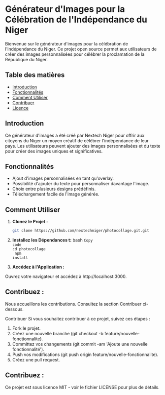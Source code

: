 # Générateur d'Images pour la Célébration de l'Indépendance du Niger

Bienvenue sur le générateur d'images pour la célébration de l'indépendance du Niger. Ce projet open source permet aux utilisateurs de créer des images personnalisées pour célébrer la proclamation de la République du Niger.

## Table des matières

- [Introduction](#introduction)
- [Fonctionnalités](#fonctionnalités)
- [Comment Utiliser](#comment-utiliser)
- [Contribuer](#contribuer)
- [Licence](#licence)

## Introduction

Ce générateur d'images a été créé par Nextech Niger pour offrir aux citoyens du Niger un moyen créatif de célébrer l'indépendance de leur pays. Les utilisateurs peuvent ajouter des images personnalisées et du texte pour créer des images uniques et significatives.

## Fonctionnalités

- Ajout d'images personnalisées en tant qu'overlay.
- Possibilité d'ajouter du texte pour personnaliser davantage l'image.
- Choix entre plusieurs designs prédéfinis.
- Téléchargement facile de l'image générée.

## Comment Utiliser

1. **Clonez le Projet :**

   ```bash
   git clone https://github.com/nextechniger/photocollage.git.git

2. **Installez les Dépendances t:**
  bash
  <code>Copy code</code><br>
  <code>cd photocollage</code><br>
 <code> npm install</code><br>

3. **Accédez à l'Application :**

Ouvrez votre navigateur et accédez à 
http://localhost:3000.

## Contribuez :

Nous accueillons les contributions. Consultez la section Contribuer ci-dessous.

Contribuer
Si vous souhaitez contribuer à ce projet, suivez ces étapes :

1. Fork le projet.
2. Créez une nouvelle branche (git checkout -b feature/nouvelle-fonctionnalite).
3. Committez vos changements (git commit -am 'Ajoute une nouvelle fonctionnalité').
4. Push vos modifications (git push origin feature/nouvelle-fonctionnalite).
5. Créez une pull request.


## Contribuez :
Ce projet est sous licence MIT - voir le fichier LICENSE pour plus de détails.

